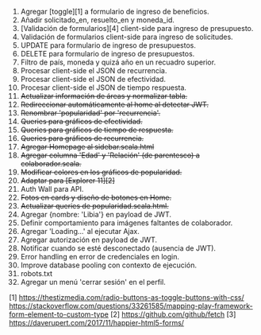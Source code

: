 001. Agregar [toggle][1] a formulario de ingreso de beneficios.
0011. Añadir solicitado_en, resuelto_en y moneda_id.
008. [Validación de formularios][4] client-side para ingreso de presupuesto.
007. Validación de formularios client-side para ingreso de solicitudes.
002. UPDATE para formulario de ingreso de presupuestos.
003. DELETE para formulario de ingreso de presupuestos.
999. Filtro de país, moneda y quizá año en un recuadro superior.
060. Procesar client-side el JSON de recurrencia.
060. Procesar client-side el JSON de efectividad.
060. Procesar client-side el JSON de tiempo respuesta.
004. ~~Actualizar información de áreas y normalizar tabla.~~
015. ~~Redireccionar automáticamente al home al detectar JWT.~~
020. ~~Renombrar 'popularidad' por 'recurrencia'.~~
050. ~~Queries para gráficos de efectividad.~~
051. ~~Queries para gráficos de tiempo de respuesta.~~
052. ~~Queries para gráficos de recurrencia.~~
070. ~~Agregar Homepage al sidebar.scala.html~~
080. ~~Agregar columna 'Edad' y 'Relación' (de parentesco) a colaborador.scala.~~
005. ~~Modificar colores en los gráficos de popularidad.~~
006. ~~Adaptar para [Explorer 11][2]~~
010. Auth Wall para API.
080. ~~Fotos en cards y diseño de botones en Home.~~
090. ~~Actualizar queries de popularidad.scala.html.~~
091. Agregar {nombre: 'Libia'} en payload de JWT.
092. Definir comportamiento para imágenes faltantes de colaborador. 
102. Agregar 'Loading...' al ejecutar Ajax.
104. Agregar autorización en payload de JWT.
030. Notificar cuando se esté desconectado (ausencia de JWT).
200. Error handling en error de credenciales en login.
201. Improve database pooling con contexto de ejecución.
202. robots.txt
040. Agregar un menú 'cerrar sesión' en el perfil. 

[1] https://thestizmedia.com/radio-buttons-as-toggle-buttons-with-css/
https://stackoverflow.com/questions/33261585/mapping-play-framework-form-element-to-custom-type
[2] https://github.com/github/fetch
[3] https://daverupert.com/2017/11/happier-html5-forms/

